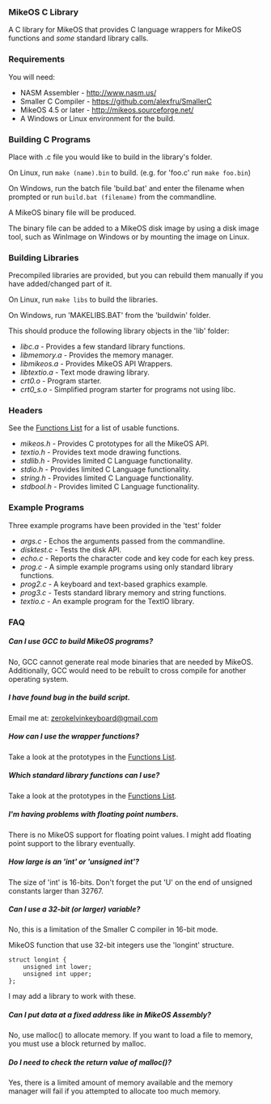 ### MikeOS C Library ###
A C library for MikeOS that provides C language wrappers for MikeOS functions
and *some* standard library calls.

### Requirements ###
You will need:
 * NASM Assembler - http://www.nasm.us/
 * Smaller C Compiler - https://github.com/alexfru/SmallerC
 * MikeOS 4.5 or later - http://mikeos.sourceforge.net/
 * A Windows or Linux environment for the build.

### Building C Programs ###
Place with .c file you would like to build in the library's folder.

On Linux, run `make (name).bin` to build. 
(e.g. for 'foo.c' run `make foo.bin`)

On Windows, run the batch file 'build.bat' and enter the filename when
prompted or run `build.bat (filename)` from the commandline.

A MikeOS binary file will be produced.

The binary file can be added to a MikeOS disk image by using a disk image
tool, such as WinImage on Windows or by mounting the image on Linux.

### Building Libraries ###
Precompiled libraries are provided, but you can rebuild them manually if you
have added/changed part of it.

On Linux, run `make libs` to build the libraries.

On Windows, run 'MAKELIBS.BAT' from the 'buildwin' folder.

This should produce the following library objects in the 'lib' folder:
 * *libc.a* - Provides a few standard library functions.
 * *libmemory.a* - Provides the memory manager.
 * *libmikeos.a* - Provides MikeOS API Wrappers.
 * *libtextio.a* - Text mode drawing library.
 * *crt0.o* - Program starter.
 * *crt0_s.o* - Simplified program starter for programs not using libc.

### Headers ###
See the [Functions List](functions.md) for a list of usable functions.
 * *mikeos.h* - Provides C prototypes for all the MikeOS API.
 * *textio.h* - Provides text mode drawing functions.
 * *stdlib.h* - Provides limited C Language functionality.
 * *stdio.h* - Provides limited C Language functionality.
 * *string.h* - Provides limited C Language functionality.
 * *stdbool.h* - Provides limited C Language functionality.

### Example Programs ###
Three example programs have been provided in the 'test' folder
 * *args.c* - Echos the arguments passed from the commandline.
 * *disktest.c* - Tests the disk API.
 * *echo.c* - Reports the character code and key code for each key press.
 * *prog.c* - A simple example programs using only standard library functions.
 * *prog2.c* - A keyboard and text-based graphics example.
 * *prog3.c* - Tests standard library memory and string functions.
 * *textio.c* - An example program for the TextIO library.

### FAQ ###

##### Can I use GCC to build MikeOS programs? #####
No, GCC cannot generate real mode binaries that are needed by MikeOS.
Additionally, GCC would need to be rebuilt to cross compile for another
operating system.

##### I have found bug in the build script. #####
Email me at: zerokelvinkeyboard@gmail.com

##### How can I use the wrapper functions? #####
Take a look at the prototypes in the [Functions List](functions.md).

##### Which standard library functions can I use? #####
Take a look at the prototypes in the [Functions List](functions.md).

##### I'm having problems with floating point numbers. #####
There is no MikeOS support for floating point values.
I might add floating point support to the library eventually.

##### How large is an 'int' or 'unsigned int'? #####
The size of 'int' is 16-bits.
Don't forget the put 'U' on the end of unsigned constants larger than 32767.

##### Can I use a 32-bit (or larger) variable? #####
No, this is a limitation of the Smaller C compiler in 16-bit mode.

MikeOS function that use 32-bit integers use the 'longint' structure.

    struct longint {
	    unsigned int lower;
	    unsigned int upper;
    };

I may add a library to work with these.

##### Can I put data at a fixed address like in MikeOS Assembly? #####
No, use malloc() to allocate memory.
If you want to load a file to memory, you must use a block returned by malloc.

##### Do I need to check the return value of malloc()? #####
Yes, there is a limited amount of memory available and the memory manager will 
fail if you attempted to allocate too much memory.

